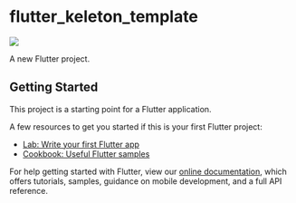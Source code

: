 # flutter_keleton_template
<a href="https://github.com/K-shir0/flutter-skeleton-template/actions/workflows/format.yaml"><img src="https://github.com/K-shir0/flutter-skeleton-template/actions/workflows/format.yaml/badge.svg?branch=main" ></a>

A new Flutter project.

## Getting Started

This project is a starting point for a Flutter application.

A few resources to get you started if this is your first Flutter project:

- [Lab: Write your first Flutter app](https://flutter.dev/docs/get-started/codelab)
- [Cookbook: Useful Flutter samples](https://flutter.dev/docs/cookbook)

For help getting started with Flutter, view our
[online documentation](https://flutter.dev/docs), which offers tutorials,
samples, guidance on mobile development, and a full API reference.
